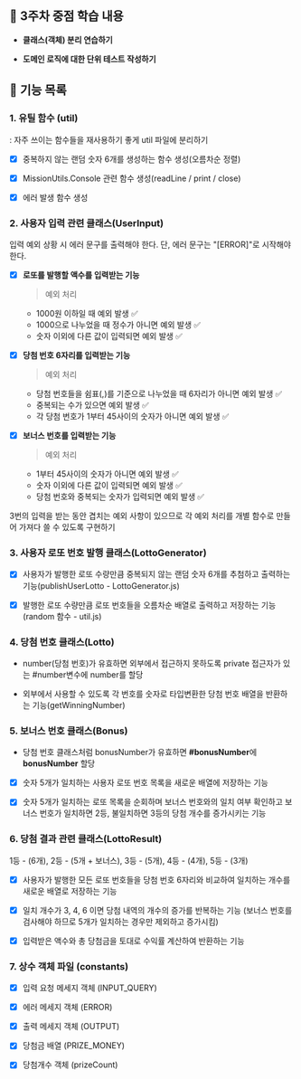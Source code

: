 ## 📌 3주차 중점 학습 내용

* **클래스(객체) 분리 연습하기**

* **도메인 로직에 대한 단위 테스트 작성하기**

## 🚀 기능 목록 

### 1. 유틸 함수 (util)

: 자주 쓰이는 함수들을 재사용하기 좋게 util 파일에 분리하기

- [x] 중복하지 않는 랜덤 숫자 6개를 생성하는 함수 생성(오름차순 정렬) 

- [x] MissionUtils.Console 관련 함수 생성(readLine / print / close)

- [x] 에러 발생 함수 생성

### 2. 사용자 입력 관련 클래스(UserInput)

입력 예외 상황 시 에러 문구를 출력해야 한다. 단, 에러 문구는 "[ERROR]"로 시작해야 한다.

- [x] **로또를 발행할 액수를 입력받는 기능**

  > 예외 처리

    * 1000원 이하일 때 예외 발생 ✅
    * 1000으로 나누었을 때 정수가 아니면 예외 발생 ✅
    * 숫자 이외에 다른 값이 입력되면 예외 발생 ✅

- [x] **당첨 번호 6자리를 입력받는 기능**

  > 예외 처리

    * 당첨 번호들을 쉼표(,)를 기준으로 나누었을 때 6자리가 아니면 예외 발생 ✅
    * 중복되는 수가 있으면 예외 발생 ✅
    * 각 당첨 번호가 1부터 45사이의 숫자가 아니면 예외 발생 ✅

- [x] **보너스 번호를 입력받는 기능**

  > 예외 처리

    * 1부터 45사이의 숫자가 아니면 예외 발생 ✅
    * 숫자 이외에 다른 값이 입력되면 예외 발생 ✅ 
    * 당첨 번호와 중복되는 숫자가 입력되면 예외 발생 ✅

3번의 입력을 받는 동안 겹치는 예외 사항이 있으므로 각 예외 처리를 개별 함수로 만들어 가져다 쓸 수 있도록 구현하기

### 3. 사용자 로또 번호 발행 클래스(LottoGenerator)

- [x] 사용자가 발행한 로또 수량만큼 중복되지 않는 랜덤 숫자 6개를 추첨하고 출력하는 기능(publishUserLotto - LottoGenerator.js)

- [x] 발행한 로또 수량만큼 로또 번호들을 오름차순 배열로 출력하고 저장하는 기능(random 함수 - util.js)


### 4. 당첨 번호 클래스(Lotto) 

* number(당첨 번호)가 유효하면 외부에서 접근하지 못하도록 private 접근자가 있는 #number변수에 number를 할당

* 외부에서 사용할 수 있도록 각 번호를 숫자로 타입변환한 당첨 번호 배열을 반환하는 기능(getWinningNumber)

### 5. 보너스 번호 클래스(Bonus)

* 당첨 번호 클래스처럼 bonusNumber가 유효하면 **#bonusNumber**에 **bonusNumber** 
할당

- [x] 숫자 5개가 일치하는 사용자 로또 번호 목록을 새로운 배열에 저장하는 기능

- [x] 숫자 5개가 일치하는 로또 목록을 순회하며 보너스 번호와의 일치 여부 확인하고 보너스 번호가 일치하면 2등, 불일치하면 3등의 당첨 개수를 증가시키는 기능

### 6. 당첨 결과 관련 클래스(LottoResult)

1등 - (6개), 2등 - (5개 + 보너스), 3등 - (5개), 4등 - (4개), 5등 - (3개)

- [x] 사용자가 발행한 모든 로또 번호들을 당첨 번호 6자리와 비교하여 일치하는 개수를 새로운 배열로 저장하는 기능 

- [x] 일치 개수가 3, 4, 6 이면 당첨 내역의 개수의 증가를 반복하는 기능 (보너스 번호를 검사해야 하므로 5개가 일치하는 경우만 제외하고 증가시킴) 

- [x] 입력받은 액수와 총 당첨금을 토대로 수익률 계산하여 반환하는 기능

### 7. 상수 객체 파일 (constants)

- [x] 입력 요청 메세지 객체 (INPUT_QUERY)

- [x] 에러 메세지 객체 (ERROR)

- [x] 출력 메세지 객체 (OUTPUT)

- [x] 당첨금 배열 (PRIZE_MONEY)

- [x] 당첨개수 객체 (prizeCount)
